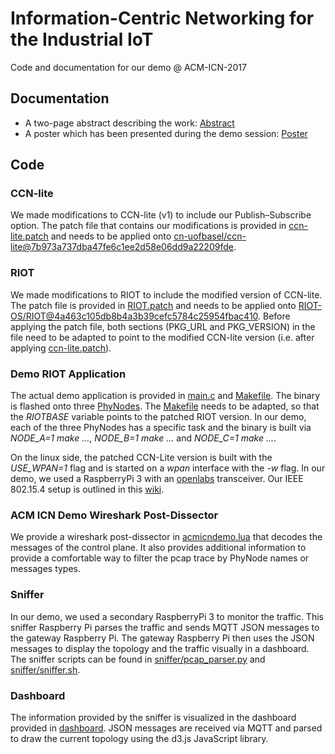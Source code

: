 # Information-Centric Networking for the Industrial IoT
Code and documentation for our demo @ ACM-ICN-2017

## Documentation
- A two-page abstract describing the work:
[Abstract](https://inet.haw-hamburg.de/papers/gkslp-inii-17.pdf)
- A poster which has been presented during the demo session:
[Poster](ACM-ICN-17_Poster.pdf)

## Code

### CCN-lite
We made modifications to CCN-lite (v1) to include our Publish–Subscribe option.
The patch file that contains our modifications is provided in [ccn-lite.patch](ccn-lite.patch)
and needs to be applied onto [cn-uofbasel/ccn-lite@7b973a737dba47fe6c1ee2d58e06dd9a22209fde](https://github.com/cn-uofbasel/ccn-lite/commit/7b973a737dba47fe6c1ee2d58e06dd9a22209fde).

### RIOT
We made modifications to RIOT to include the modified version of CCN-lite.
The patch file is provided in [RIOT.patch](RIOT.patch) and needs to be applied onto
[RIOT-OS/RIOT@4a463c105db8b4a3b39cefc5784c25954fbac410](https://github.com/RIOT-OS/RIOT/commit/4a463c105db8b4a3b39cefc5784c25954fbac410).
Before applying the patch file, both sections (PKG\_URL and PKG\_VERSION) in
the file need to be adapted to point to the modified CCN-lite version (i.e. after applying [ccn-lite.patch](ccn-lite.patch)).

### Demo RIOT Application
The actual demo application is provided in [main.c](main.c) and [Makefile](Makefile).
The binary is flashed onto three [PhyNodes](https://github.com/RIOT-OS/RIOT/wiki/Board:-Phytec-phyWAVE-KW22).
The [Makefile](Makefile) needs to be adapted, so that the *RIOTBASE* variable points to
the patched RIOT version. In our demo, each of the three PhyNodes has a specific task
and the binary is built via *NODE_A=1 make ...*, *NODE_B=1 make ...* and *NODE_C=1 make ...*.

On the linux side, the patched CCN-Lite version is built with the *USE_WPAN=1* flag
and is started on a *wpan* interface with the *-w* flag.
In our demo, we used a RaspberryPi 3 with an [openlabs](http://openlabs.co/OSHW/Raspberry-Pi-802.15.4-radio) transceiver.
Our IEEE 802.15.4 setup is outlined in this [wiki](https://github.com/RIOT-Makers/wpan-raspbian/wiki/Create-a-generic-Raspbian-image-with-6LoWPAN-support).

### ACM ICN Demo Wireshark Post-Dissector
We provide a wireshark post-dissector in [acmicndemo.lua](acmicndemo.lua) that
decodes the messages of the control plane. It also provides additional information
to provide a comfortable way to filter the pcap trace by PhyNode names or messages types.

### Sniffer
In our demo, we used a secondary RaspberryPi 3 to monitor the traffic. This sniffer
Raspberry Pi parses the traffic and sends MQTT JSON messages to the gateway Raspberry Pi.
The gateway Raspberry Pi then uses the JSON messages to display the topology and the traffic
visually in a dashboard. The sniffer scripts can be found in [sniffer/pcap_parser.py](sniffer/pcap_parser.py) and [sniffer/sniffer.sh](sniffer/sniffer.sh).

### Dashboard
The information provided by the sniffer is visualized in the dashboard provided in
[dashboard](dashboard). JSON messages are received via MQTT and parsed to draw the current topology
using the d3.js JavaScript library.
